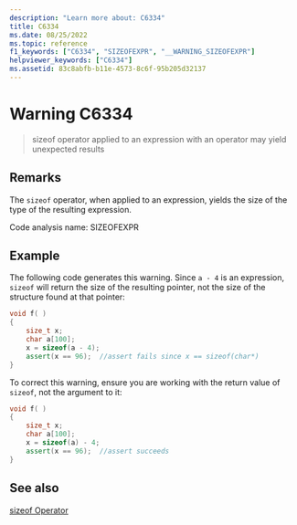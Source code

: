 ```yaml
---
description: "Learn more about: C6334"
title: C6334
ms.date: 08/25/2022
ms.topic: reference
f1_keywords: ["C6334", "SIZEOFEXPR", "__WARNING_SIZEOFEXPR"]
helpviewer_keywords: ["C6334"]
ms.assetid: 83c8abfb-b11e-4573-8c6f-95b205d32137
---
```

# Warning C6334

> sizeof operator applied to an expression with an operator may yield unexpected results

## Remarks

The `sizeof` operator, when applied to an expression, yields the size of the type of the resulting expression.

Code analysis name: SIZEOFEXPR

## Example

The following code generates this warning. Since `a - 4` is an expression, `sizeof` will return the size of the resulting pointer, not the size of the structure found at that pointer:

```cpp
void f( )
{
    size_t x;
    char a[100];
    x = sizeof(a - 4);
    assert(x == 96);  //assert fails since x == sizeof(char*)
}
```

To correct this warning, ensure you are working with the return value of `sizeof`, not the argument to it:

```cpp
void f( )
{
    size_t x;
    char a[100];
    x = sizeof(a) - 4;
    assert(x == 96);  //assert succeeds
}
```

## See also

[sizeof Operator](../cpp/sizeof-operator.md)
